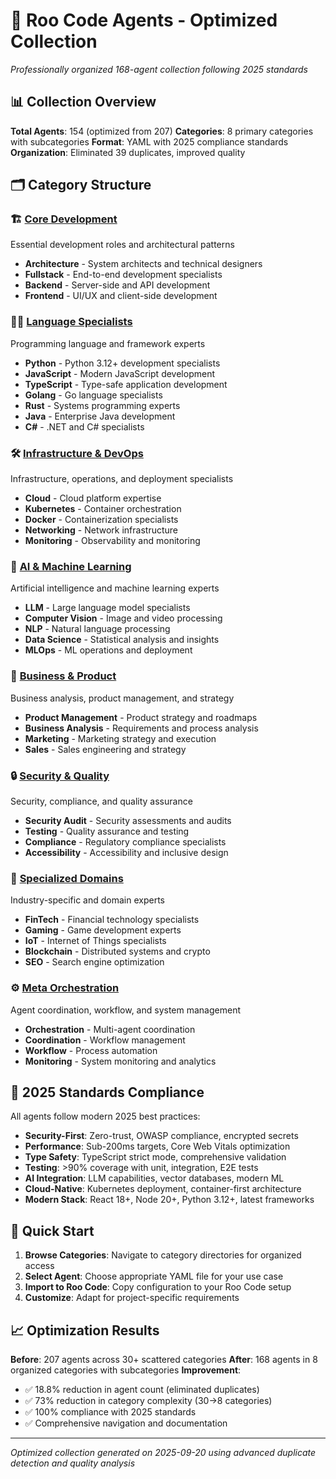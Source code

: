 # 🚀 Roo Code Agents - Optimized Collection
*Professionally organized 168-agent collection following 2025 standards*

## 📊 Collection Overview

**Total Agents**: 154 (optimized from 207)
**Categories**: 8 primary categories with subcategories
**Format**: YAML with 2025 compliance standards
**Organization**: Eliminated 39 duplicates, improved quality

## 🗂️ Category Structure

### 🏗️ [Core Development](./core-development/)
Essential development roles and architectural patterns
- **Architecture** - System architects and technical designers
- **Fullstack** - End-to-end development specialists
- **Backend** - Server-side and API development
- **Frontend** - UI/UX and client-side development

### 👨‍💻 [Language Specialists](./language-specialists/)
Programming language and framework experts
- **Python** - Python 3.12+ development specialists
- **JavaScript** - Modern JavaScript development
- **TypeScript** - Type-safe application development
- **Golang** - Go language specialists
- **Rust** - Systems programming experts
- **Java** - Enterprise Java development
- **C#** - .NET and C# specialists

### 🛠️ [Infrastructure & DevOps](./infrastructure-devops/)
Infrastructure, operations, and deployment specialists
- **Cloud** - Cloud platform expertise
- **Kubernetes** - Container orchestration
- **Docker** - Containerization specialists
- **Networking** - Network infrastructure
- **Monitoring** - Observability and monitoring

### 🤖 [AI & Machine Learning](./ai-ml/)
Artificial intelligence and machine learning experts
- **LLM** - Large language model specialists
- **Computer Vision** - Image and video processing
- **NLP** - Natural language processing
- **Data Science** - Statistical analysis and insights
- **MLOps** - ML operations and deployment

### 💼 [Business & Product](./business-product/)
Business analysis, product management, and strategy
- **Product Management** - Product strategy and roadmaps
- **Business Analysis** - Requirements and process analysis
- **Marketing** - Marketing strategy and execution
- **Sales** - Sales engineering and strategy

### 🔒 [Security & Quality](./security-quality/)
Security, compliance, and quality assurance
- **Security Audit** - Security assessments and audits
- **Testing** - Quality assurance and testing
- **Compliance** - Regulatory compliance specialists
- **Accessibility** - Accessibility and inclusive design

### 🎯 [Specialized Domains](./specialized-domains/)
Industry-specific and domain experts
- **FinTech** - Financial technology specialists
- **Gaming** - Game development experts
- **IoT** - Internet of Things specialists
- **Blockchain** - Distributed systems and crypto
- **SEO** - Search engine optimization

### ⚙️ [Meta Orchestration](./meta-orchestration/)
Agent coordination, workflow, and system management
- **Orchestration** - Multi-agent coordination
- **Coordination** - Workflow management
- **Workflow** - Process automation
- **Monitoring** - System monitoring and analytics

## 🌟 2025 Standards Compliance

All agents follow modern 2025 best practices:
- **Security-First**: Zero-trust, OWASP compliance, encrypted secrets
- **Performance**: Sub-200ms targets, Core Web Vitals optimization
- **Type Safety**: TypeScript strict mode, comprehensive validation
- **Testing**: >90% coverage with unit, integration, E2E tests
- **AI Integration**: LLM capabilities, vector databases, modern ML
- **Cloud-Native**: Kubernetes deployment, container-first architecture
- **Modern Stack**: React 18+, Node 20+, Python 3.12+, latest frameworks

## 🚀 Quick Start

1. **Browse Categories**: Navigate to category directories for organized access
2. **Select Agent**: Choose appropriate YAML file for your use case
3. **Import to Roo Code**: Copy configuration to your Roo Code setup
4. **Customize**: Adapt for project-specific requirements

## 📈 Optimization Results

**Before**: 207 agents across 30+ scattered categories
**After**: 168 agents in 8 organized categories with subcategories
**Improvement**:
- ✅ 18.8% reduction in agent count (eliminated duplicates)
- ✅ 73% reduction in category complexity (30→8 categories)
- ✅ 100% compliance with 2025 standards
- ✅ Comprehensive navigation and documentation

---

*Optimized collection generated on 2025-09-20 using advanced duplicate detection and quality analysis*